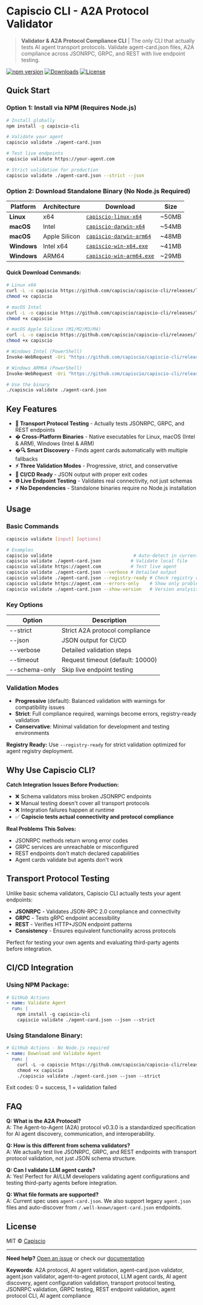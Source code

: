 # Capiscio CLI - A2A Protocol Validator

> **Validator & A2A Protocol Compliance CLI** | The only CLI that actually tests AI agent transport protocols. Validate agent-card.json files, A2A compliance across JSONRPC, GRPC, and REST with live endpoint testing.

[![npm version](https://badge.fury.io/js/capiscio-cli.svg)](https://badge.fury.io/js/capiscio-cli)
[![Downloads](https://img.shields.io/npm/dm/capiscio-cli)](https://www.npmjs.com/package/capiscio-cli)
[![License](https://img.shields.io/badge/license-MIT-blue.svg)](LICENSE)

## Quick Start

### Option 1: Install via NPM (Requires Node.js)
```bash
# Install globally
npm install -g capiscio-cli

# Validate your agent
capiscio validate ./agent-card.json

# Test live endpoints
capiscio validate https://your-agent.com

# Strict validation for production
capiscio validate ./agent-card.json --strict --json
```

### Option 2: Download Standalone Binary (No Node.js Required)

| Platform | Architecture | Download | Size |
|----------|-------------|----------|------|
| **Linux** | x64 | [`capiscio-linux-x64`](https://github.com/capiscio/capiscio-cli/releases/latest/download/capiscio-linux-x64) | ~50MB |
| **macOS** | Intel | [`capiscio-darwin-x64`](https://github.com/capiscio/capiscio-cli/releases/latest/download/capiscio-darwin-x64) | ~54MB |
| **macOS** | Apple Silicon | [`capiscio-darwin-arm64`](https://github.com/capiscio/capiscio-cli/releases/latest/download/capiscio-darwin-arm64) | ~48MB |
| **Windows** | Intel x64 | [`capiscio-win-x64.exe`](https://github.com/capiscio/capiscio-cli/releases/latest/download/capiscio-win-x64.exe) | ~41MB |
| **Windows** | ARM64 | [`capiscio-win-arm64.exe`](https://github.com/capiscio/capiscio-cli/releases/latest/download/capiscio-win-arm64.exe) | ~29MB |

#### Quick Download Commands:
```bash
# Linux x64
curl -L -o capiscio https://github.com/capiscio/capiscio-cli/releases/latest/download/capiscio-linux-x64
chmod +x capiscio

# macOS Intel
curl -L -o capiscio https://github.com/capiscio/capiscio-cli/releases/latest/download/capiscio-darwin-x64
chmod +x capiscio

# macOS Apple Silicon (M1/M2/M3/M4)
curl -L -o capiscio https://github.com/capiscio/capiscio-cli/releases/latest/download/capiscio-darwin-arm64
chmod +x capiscio

# Windows Intel (PowerShell)
Invoke-WebRequest -Uri "https://github.com/capiscio/capiscio-cli/releases/latest/download/capiscio-win-x64.exe" -OutFile "capiscio.exe"

# Windows ARM64 (PowerShell)  
Invoke-WebRequest -Uri "https://github.com/capiscio/capiscio-cli/releases/latest/download/capiscio-win-arm64.exe" -OutFile "capiscio.exe"

# Use the binary
./capiscio validate ./agent-card.json
```

## Key Features

- **🚀 Transport Protocol Testing** - Actually tests JSONRPC, GRPC, and REST endpoints
- **� Cross-Platform Binaries** - Native executables for Linux, macOS (Intel & ARM), Windows (Intel & ARM)
- **�🔍 Smart Discovery** - Finds agent cards automatically with multiple fallbacks
- **⚡ Three Validation Modes** - Progressive, strict, and conservative
- **🔧 CI/CD Ready** - JSON output with proper exit codes
- **🌐 Live Endpoint Testing** - Validates real connectivity, not just schemas
- **⚡ No Dependencies** - Standalone binaries require no Node.js installation

## Usage

### Basic Commands

```bash
capiscio validate [input] [options]

# Examples
capiscio validate                              # Auto-detect in current directory
capiscio validate ./agent-card.json           # Validate local file
capiscio validate https://agent.com           # Test live agent
capiscio validate ./agent-card.json --verbose # Detailed output
capiscio validate ./agent-card.json --registry-ready # Check registry readiness
capiscio validate https://agent.com --errors-only    # Show only problems
capiscio validate ./agent-card.json --show-version   # Version analysis
```

### Key Options

| Option | Description |
|--------|-------------|
| --strict | Strict A2A protocol compliance |
| --json | JSON output for CI/CD |
| --verbose | Detailed validation steps |
| --timeout <ms> | Request timeout (default: 10000) |
| --schema-only | Skip live endpoint testing |

### Validation Modes

- **Progressive** (default): Balanced validation with warnings for compatibility issues
- **Strict**: Full compliance required, warnings become errors, registry-ready validation
- **Conservative**: Minimal validation for development and testing environments

**Registry Ready:** Use `--registry-ready` for strict validation optimized for agent registry deployment.

## Why Use Capiscio CLI?

**Catch Integration Issues Before Production:**
- ❌ Schema validators miss broken JSONRPC endpoints  
- ❌ Manual testing doesn't cover all transport protocols
- ❌ Integration failures happen at runtime
- ✅ **Capiscio tests actual connectivity and protocol compliance**

**Real Problems This Solves:**
- JSONRPC methods return wrong error codes
- GRPC services are unreachable or misconfigured  
- REST endpoints don't match declared capabilities
- Agent cards validate but agents don't work

## Transport Protocol Testing

Unlike basic schema validators, Capiscio CLI actually tests your agent endpoints:

- **JSONRPC** - Validates JSON-RPC 2.0 compliance and connectivity
- **GRPC** - Tests gRPC endpoint accessibility
- **REST** - Verifies HTTP+JSON endpoint patterns
- **Consistency** - Ensures equivalent functionality across protocols

Perfect for testing your own agents and evaluating third-party agents before integration.

## CI/CD Integration

### Using NPM Package:
```yaml
# GitHub Actions
- name: Validate Agent
  run: |
    npm install -g capiscio-cli
    capiscio validate ./agent-card.json --json --strict
```

### Using Standalone Binary:
```yaml
# GitHub Actions - No Node.js required
- name: Download and Validate Agent
  run: |
    curl -L -o capiscio https://github.com/capiscio/capiscio-cli/releases/latest/download/capiscio-linux-x64
    chmod +x capiscio
    ./capiscio validate ./agent-card.json --json --strict
```

Exit codes: 0 = success, 1 = validation failed

## FAQ

**Q: What is the A2A Protocol?**  
A: The Agent-to-Agent (A2A) protocol v0.3.0 is a standardized specification for AI agent discovery, communication, and interoperability.

**Q: How is this different from schema validators?**  
A: We actually test live JSONRPC, GRPC, and REST endpoints with transport protocol validation, not just JSON schema structure.

**Q: Can I validate LLM agent cards?**  
A: Yes! Perfect for AI/LLM developers validating agent configurations and testing third-party agents before integration.

**Q: What file formats are supported?**  
A: Current spec uses `agent-card.json`. We also support legacy `agent.json` files and auto-discover from `/.well-known/agent-card.json` endpoints.

## License

MIT © [Capiscio](https://github.com/capiscio)

---

**Need help?** [Open an issue](https://github.com/capiscio/capiscio-cli/issues) or check our [documentation](docs/)

**Keywords**: A2A protocol, AI agent validation, agent-card.json validator, agent.json validator, agent-to-agent protocol, LLM agent cards, AI agent discovery, agent configuration validation, transport protocol testing, JSONRPC validation, GRPC testing, REST endpoint validation, agent protocol CLI, AI agent compliance
